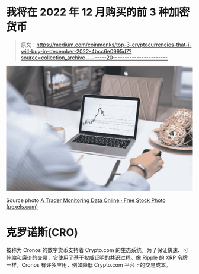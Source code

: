 # 我将在 2022 年 12 月购买的前 3 种加密货币

> 原文：<https://medium.com/coinmonks/top-3-cryptocurrencies-that-i-will-buy-in-december-2022-4bcc6e0995d7?source=collection_archive---------20----------------------->

![](img/1af3d58c6472fbb68ed665b219b9ee34.png)

Source photo [A Trader Monitoring Data Online · Free Stock Photo (pexels.com)](https://www.pexels.com/photo/a-trader-monitoring-data-online-4911384/)

# 克罗诺斯(CRO)

被称为 Cronos 的数字货币支持着 Crypto.com 的生态系统。为了保证快速、可伸缩和廉价的交易，它使用了基于权威证明的共识过程。像 Ripple 的 XRP 令牌一样，Cronos 有许多应用，例如降低 Crypto.com 平台上的交易成本。